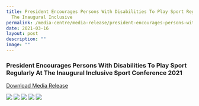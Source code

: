 ```yaml
---
title: President Encourages Persons With Disabilities To Play Sport Regularly At
  The Inaugural Inclusive
permalink: /media-centre/media-release/president-encourages-persons-with-disabilities-to-play-sport-regularly/
date: 2021-03-16
layout: post
description: ""
image: ""
---
```

### **President Encourages Persons With Disabilities To Play Sport Regularly At The Inaugural Inclusive Sport Conference 2021**

[Download Media Release](/files/Media%20Centre/Media%20Release/2021/March/Media%20ReleasePresident%20encourages%20PWDs%20to%20play%20sport%20regularly%20at%20the%20inaugural%20Inclusive%20Sport.pdf)

![](/images/Media%20Centre/Media%20Release/2021/March/Media%20ReleasePresident%20encourages%20PWDs%20to%20play%20sport%20regularly%20at%20the%20inaugural%20Inclusive%20Sport.jpeg)
![](/images/Media%20Centre/Media%20Release/2021/March/Media%20ReleasePresident%20encourages%20PWDs%20to%20play%20sport%2002.jpeg)
![](/images/Media%20Centre/Media%20Release/2021/March/Media%20ReleasePresident%20encourages%20PWDs%20to%20play%20sport%2003.jpeg)
![](/images/Media%20Centre/Media%20Release/2021/March/Media%20ReleasePresident%20encourages%20PWDs%20to%20play%20sport%2004.jpeg)
![](/images/Media%20Centre/Media%20Release/2021/March/Media%20ReleasePresident%20encourages%20PWDs%20to%20play%20sport%2005.jpeg)
